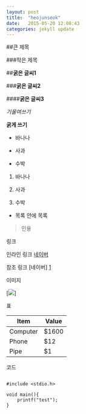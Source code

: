 ```yaml
---
layout: post
title:  "heojunseok"
date:   2015-05-20 12:08:43
categories: jekyll update
---
```

##큰 제목

###작은 제목

##**굵은 글씨1**

###**굵은 글씨2**

####**굵은 글씨3**

*기울여쓰기*

**굵게 쓰기**

- 바나나

- 사과

- 수박

1. 바나나

2. 사과

3. 수박

- 목록 안에 목록

> 인용

링크

인라인 링크 [네이버](http://naver.com)

참조 링크 [네이버] [1]

[1]: (http://naver.com)

이미지

[![](http://portal.koreatech.ac.kr/images/A/kut/kor/comn/logo2.gif)]

표

Item     | Value
-------- | ---
Computer | $1600
Phone    | $12
Pipe     | $1


코드

```

#include <stdio.h>

void main(){
	printf("test");
}

```

